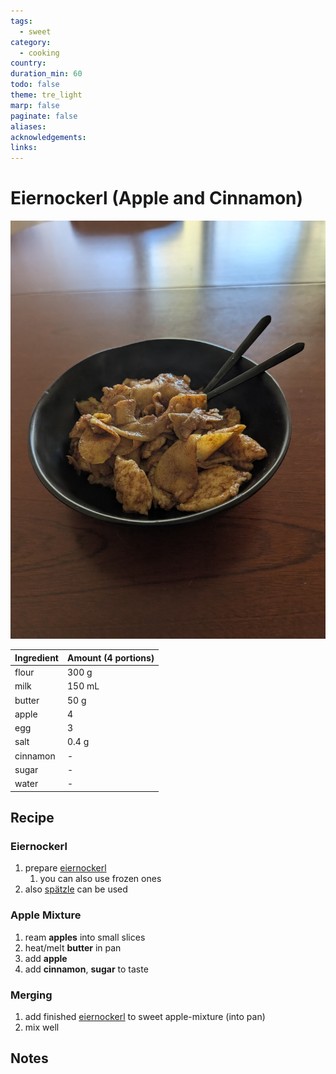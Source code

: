 ```yaml
---
tags:
  - sweet
category:
  - cooking
country:
duration_min: 60
todo: false
theme: tre_light
marp: false
paginate: false
aliases:
acknowledgements:
links:
---
```


# Eiernockerl (Apple and Cinnamon)

![300](../gfx/PXL_20250914_032203998.jpg)

|Ingredient|Amount (4 portions)|
| :- | :- |
|flour|300 g|
|milk|150 mL|
|butter|50 g|
|apple|4|
|egg|3|
|salt|0.4 g|
|cinnamon|-|
|sugar|-|
|water|-|

## Recipe

### Eiernockerl
1. prepare [eiernockerl](./Eiernockerl.md)
    1. you can also use frozen ones
2. also [spätzle](./Spaetzle.md) can be used

### Apple Mixture
1. ream **apples** into small slices
2. heat/melt **butter** in pan
3. add **apple**
4. add **cinnamon**, **sugar** to taste

### Merging
1. add finished [eiernockerl](./Eiernockerl.md) to sweet apple-mixture (into pan)
2. mix well


## Notes

